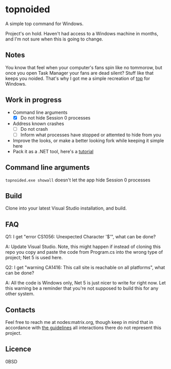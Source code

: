 # topnoided
A simple top command for Windows.

Project's on hold. Haven't had access to a Windows machine in months, and I'm not sure when this is going to change.

## Notes
You know that feel when your computer's fans spin like no tommorow, but once you open Task Manager your fans are dead silent? Stuff like that keeps you noided. That's why I got me a simple recreation of [top](https://en.wikipedia.org/wiki/Top_(software)) for Windows.

## Work in progress
- Command line arguments
  - [x] Do not hide Session 0 processes
- Address known crashes
  - [ ] Do not crash
  - [ ] Inform what processes have stopped or attemted to hide from you
- Improve the looks, or make a better looking fork while keeping it simple here
- Pack it as a .NET tool, here's a [tutorial](https://docs.microsoft.com/en-us/dotnet/core/tools/global-tools-how-to-create)

## Command line arguments
`topnoided.exe showall` doesn't let the app hide Session 0 processes

## Build
Clone into your latest Visual Studio installation, and build.

## FAQ
Q1: I get "error CS1056: Unexpected Character '$'", what can be done?

A: Update Visual Studio. Note, this might happen if instead of cloning this repo you copy and paste the code from Program.cs into the wrong type of project; Net 5 is used here.

Q2: I get "warning CA1416: This call site is reachable on all platforms", what can be done?

A: All the code is Windows only, Net 5 is just nicer to write for right now. Let this warning be a reminder that you're not supposed to build this for any other system.

## Contacts

Feel free to reach me at nodes:matrix.org, though keep in mind that in accordance with [the guidelines](CODE_OF_CONDUCT.md) all interactions there do not represent this project.

## Licence
0BSD
